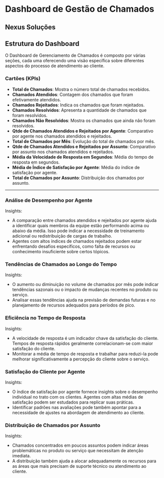 # Dashboard de Gestão de Chamados
## Nexus Soluções

## Estrutura do Dashboard

O Dashboard de Gerenciamento de Chamados é composto por várias seções, cada uma oferecendo uma visão específica sobre diferentes aspectos do processo de atendimento ao cliente.

### Cartões (KPIs)
- **Total de Chamados**: Mostra o número total de chamados recebidos.
- **Chamados Atendidos**: Contagem dos chamados que foram efetivamente atendidos.
- **Chamados Rejeitados**: Indica os chamados que foram rejeitados.
- **Chamados Resolvidos**: Apresenta a quantidade de chamados que foram resolvidos.
- **Chamados Não Resolvidos**: Mostra os chamados que ainda não foram resolvidos.
- **Qtde de Chamados Atendidos e Rejeitados por Agente**: Comparativo por agente nos chamados atendidos e rejeitados.
- **Total de Chamados por Mês**: Evolução do total de chamados por mês.
- **Qtde de Chamados Atendidos e Rejeitados por Assunto**: Comparativo por assunto nos chamados atendidos e rejeitados.
- **Média da Velocidade de Resposta em Segundos**: Média do tempo de resposta em segundos.
- **Média de Índice de Satisfação por Agente**: Média do índice de satisfação por agente.
- **Total de Chamados por Assunto**: Distribuição dos chamados por assunto.

---

### Análise de Desempenho por Agente
Insights:
- A comparação entre chamados atendidos e rejeitados por agente ajuda a identificar quais membros da equipe estão performando acima ou abaixo da média. Isso pode indicar a necessidade de treinamento adicional ou redistribuição de cargas de trabalho.
- Agentes com altos índices de chamados rejeitados podem estar enfrentando desafios específicos, como falta de recursos ou conhecimento insuficiente sobre certos tópicos.

### Tendências de Chamados ao Longo do Tempo
Insights:
- O aumento ou diminuição no volume de chamados por mês pode indicar tendências sazonais ou o impacto de mudanças recentes no produto ou serviço.
- Analisar essas tendências ajuda na previsão de demandas futuras e no planejamento de recursos adequados para períodos de pico.

### Eficiência no Tempo de Resposta
Insights:
- A velocidade de resposta é um indicador chave da satisfação do cliente. Tempos de resposta rápidos geralmente correlacionam-se com maior satisfação do cliente.
- Monitorar a média de tempo de resposta e trabalhar para reduzi-la pode melhorar significativamente a percepção do cliente sobre o serviço.

### Satisfação do Cliente por Agente
Insights:
- O índice de satisfação por agente fornece insights sobre o desempenho individual no trato com os clientes. Agentes com altas médias de satisfação podem ser estudados para replicar suas práticas.
- Identificar padrões nas avaliações pode também apontar para a necessidade de ajustes na abordagem de atendimento ao cliente.

### Distribuição de Chamados por Assunto
Insights:
- Chamados concentrados em poucos assuntos podem indicar áreas problemáticas no produto ou serviço que necessitam de atenção imediata.
- A distribuição também ajuda a alocar adequadamente os recursos para as áreas que mais precisam de suporte técnico ou atendimento ao cliente.

